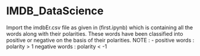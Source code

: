 # IMDB_DataScience

Import the imdbEr.csv file as given in (first.ipynb) which is containing all the words along with their polarities.
These words have been classified into positive or negative on the basis of their polarities.
NOTE : -
positive words : polarity > 1
negative words : polarity < -1
